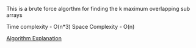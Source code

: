 This is a brute force algorthm for finding the k maximum overlapping sub arrays

Time complexity - O(n*3)
Space Complexity - O(n)

[Algorithm Explanation](https://www.geeksforgeeks.org/k-maximum-sum-overlapping-contiguous-sub-arrays/?ref=lbp)
